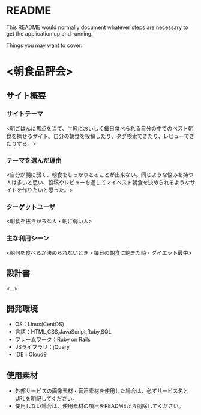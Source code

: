 # README

This README would normally document whatever steps are necessary to get the
application up and running.

Things you may want to cover:

# <朝食品評会>

## サイト概要
### サイトテーマ
<朝ごはんに焦点を当て、手軽においしく毎日食べられる自分の中でのベスト朝食を探せるサイト。自分の朝食を投稿したり、タグ検索できたり、レビューできたりする。>

### テーマを選んだ理由
<自分が朝に弱く、朝食をしっかりとることが出来ない。同じような悩みを持つ人は多いと思い、投稿やレビューを通してマイベスト朝食を決められるようなサイトを作りたいと思った。>

### ターゲットユーザ
<朝食を抜きがちな人・朝に弱い人>

### 主な利用シーン
<朝何を食べるか決められないとき・毎日の朝食に飽きた時・ダイエット最中>

## 設計書
<...>

## 開発環境
- OS：Linux(CentOS)
- 言語：HTML,CSS,JavaScript,Ruby,SQL
- フレームワーク：Ruby on Rails
- JSライブラリ：jQuery
- IDE：Cloud9

## 使用素材
- 外部サービスの画像素材・音声素材を使用した場合は、必ずサービス名とURLを明記してください。
- 使用しない場合は、使用素材の項目をREADMEから削除してください。